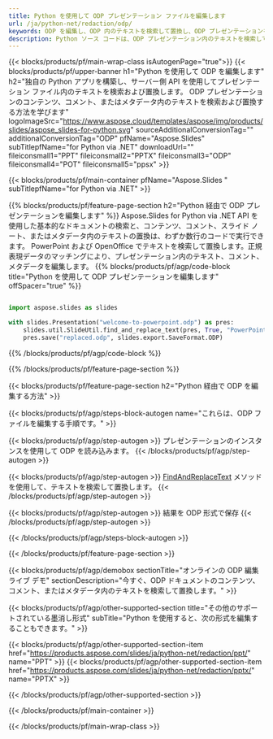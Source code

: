 ```yaml
---
title: Python を使用して ODP プレゼンテーション ファイルを編集します
url: /ja/python-net/redaction/odp/
keywords: ODP を編集し、ODP 内のテキストを検索して置換し、ODP プレゼンテーションを更新します
description: Python ソース コードは、ODP プレゼンテーション内のテキストを検索して置換します。
---
```


{{< blocks/products/pf/main-wrap-class isAutogenPage="true">}}
{{< blocks/products/pf/upper-banner h1="Python を使用して ODP を編集します" h2="独自の Python アプリを構築し、サーバー側 API を使用してプレゼンテーション ファイル内のテキストを検索および置換します。 ODP プレゼンテーションのコンテンツ、コメント、またはメタデータ内のテキストを検索および置換する方法を学びます" logoImageSrc="https://www.aspose.cloud/templates/aspose/img/products/slides/aspose_slides-for-python.svg" sourceAdditionalConversionTag="" additionalConversionTag="ODP" pfName="Aspose.Slides" subTitlepfName="for Python via .NET" downloadUrl="" fileiconsmall1="PPT" fileiconsmall2="PPTX" fileiconsmall3="ODP" fileiconsmall4="POT" fileiconsmall5="ppsx" >}}

{{< blocks/products/pf/main-container pfName="Aspose.Slides " subTitlepfName="for Python via .NET" >}}

{{% blocks/products/pf/feature-page-section  h2="Python 経由で ODP プレゼンテーションを編集します" %}}
Aspose.Slides for Python via .NET API を使用した基本的なドキュメントの検索と、コンテンツ、コメント、スライド ノート、またはメタデータ内のテキストの置換は、わずか数行のコードで実行できます。 PowerPoint および OpenOffice でテキストを検索して置換します。正規表現データのマッチングにより、プレゼンテーション内のテキスト、コメント、メタデータを編集します。
{{% blocks/products/pf/agp/code-block title="Python を使用して ODP プレゼンテーションを編集します" offSpacer="true" %}}

```py

import aspose.slides as slides

with slides.Presentation("welcome-to-powerpoint.odp") as pres:
    slides.util.SlideUtil.find_and_replace_text(pres, True, "PowerPoint", "Aspose.Slides", None)
    pres.save("replaced.odp", slides.export.SaveFormat.ODP)
```

{{% /blocks/products/pf/agp/code-block %}}

{{% /blocks/products/pf/feature-page-section %}}

{{< blocks/products/pf/feature-page-section  h2="Python 経由で ODP を編集する方法" >}}

{{< blocks/products/pf/agp/steps-block-autogen name="これらは、ODP ファイルを編集する手順です。" >}}

{{< blocks/products/pf/agp/step-autogen >}}
プレゼンテーションのインスタンスを使用して ODP を読み込みます。
{{< /blocks/products/pf/agp/step-autogen >}}

{{< blocks/products/pf/agp/step-autogen >}}
[FindAndReplaceText](https://reference.aspose.com/slides/python-net/aspose.slides.util/slideutil/) メソッドを使用して、テキストを検索して置換します。
{{< /blocks/products/pf/agp/step-autogen >}}

{{< blocks/products/pf/agp/step-autogen >}}
結果を ODP 形式で保存
{{< /blocks/products/pf/agp/step-autogen >}}

{{< /blocks/products/pf/agp/steps-block-autogen >}}

{{< /blocks/products/pf/feature-page-section >}}

{{< blocks/products/pf/agp/demobox sectionTitle="オンラインの ODP 編集ライブ デモ" sectionDescription="今すぐ、ODP ドキュメントのコンテンツ、コメント、またはメタデータ内のテキストを検索して置換します。" >}}

{{< blocks/products/pf/agp/other-supported-section title="その他のサポートされている墨消し形式" subTitle="Python を使用すると、次の形式を編集することもできます。" >}}

{{< blocks/products/pf/agp/other-supported-section-item href="https://products.aspose.com/slides/ja/python-net/redaction/ppt/" name="PPT" >}}
{{< blocks/products/pf/agp/other-supported-section-item href="https://products.aspose.com/slides/ja/python-net/redaction/pptx/" name="PPTX" >}}


{{< /blocks/products/pf/agp/other-supported-section >}}

{{< /blocks/products/pf/main-container >}}
    
{{< /blocks/products/pf/main-wrap-class >}}